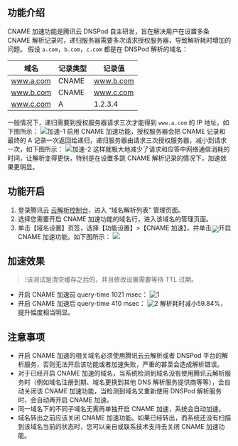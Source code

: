 ## 功能介绍
CNAME 加速功能是腾讯云 DNSPod 自主研发，旨在解决用户在设置多条 CNAME 解析记录时，递归服务器需要多次请求授权服务器，导致解析耗时增加的问题。
假设 `a.com`，`b.com`，`c.com` 都是在 DNSPod 解析的域名：

| 域名| 记录类型 | 记录值 |
|---------|---------|---------|
| www.a.com | CNAME | www.b.com |
| www.b.com | CNAME | www.c.com |
| www.c.com |  A | 1.2.3.4 |

一般情况下，递归需要到授权服务器请求三次才能得到 `www.a.com` 的 IP 地址，如下图所示：
![加速-1](https://mc.qcloudimg.com/static/img/57938b0d24aa1a136c852c0cf0d1abc3/123.png)
启用 CNAME 加速功能，授权服务器会把 CNAME 记录和最终的 A 记录一次返回给递归，递归服务器由请求三次授权服务器，减小到请求一次，如下图所示：
![加速-2](https://mc.qcloudimg.com/static/img/a8b35c14692209372897e985990be3a6/123.png)
这样就极大地减少了请求和应答中网络通信消耗的时间，让解析变得更快，特别是在设置多跳 CNAME 解析记录的情况下，加速效果更明显。

## 功能开启
1. 登录腾讯云 [云解析控制台](https://console.cloud.tencent.com/cns)，进入 “域名解析列表” 管理页面。
2. 选择您需要开启 CNAME 加速功能的域名行，进入该域名的管理页面。
3. 单击【域名设置】页签，选择【功能设置】>【CNAME 加速】，并单击<span><img src="https://main.qcloudimg.com/raw/340e01340ee9908b99b80b2f3fb95c79.png" style="margin-bottom:-5px"></span>开启 CNAME 加速功能。如下图所示：
![](https://main.qcloudimg.com/raw/449adbec2fa4a51cc3dfd0697f69c553.png)

## 加速效果
>!该测试是清空缓存之后的，并且修改设置需要等待 TTL 过期。
>
- 开启 CNAME 加速前 query-time 1021 msec：
![1](https://mc.qcloudimg.com/static/img/a3b44b2e056e921ca1adac9e5dfb77d3/speedup_off.png)
- 开启 CNAME 加速后 query-time 410 msec：
![2](https://mc.qcloudimg.com/static/img/f71dfc679621faff5a93889f56c9ac48/speedup_on.jpg)
解析耗时减小59.84%，提升幅度相当明显。


## 注意事项
- 开启 CNAME 加速的相关域名必须使用腾讯云云解析或者 DNSPod 平台的解析服务，否则无法开启该功能或者加速失败，严重的甚至会造成解析错误。
- 对于已经开启 CNAME 加速的域名，当系统检测到域名没有使用腾讯云解析服务时（例如域名注册到期、域名更换到其他 DNS 解析服务提供商等等），会自动关闭该 CNAME 加速功能，当检测到域名又重新使用 DNSPod 解析服务时，会自动再开启 CNAME 加速。
- 同一域名下的不同子域名无需再单独开启 CNAME 加速，系统会自动加速。
- 域名转出之前应该关闭 CNAME 加速功能。如果已经转出，而系统还没有扫描到该域名当前的状态时，您可以亲自或联系技术支持去关闭 CNAME 加速功能。
